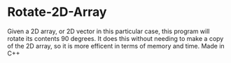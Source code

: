 # Rotate-2D-Array
Given a 2D array, or 2D vector in this particular case, this program will rotate its contents 90 degrees. It does this without needing to make a copy of the 2D array, so it is more efficent in terms of memory and time.
Made in C++
